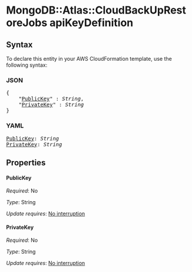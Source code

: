 # MongoDB::Atlas::CloudBackUpRestoreJobs apiKeyDefinition

## Syntax

To declare this entity in your AWS CloudFormation template, use the following syntax:

### JSON

<pre>
{
    "<a href="#publickey" title="PublicKey">PublicKey</a>" : <i>String</i>,
    "<a href="#privatekey" title="PrivateKey">PrivateKey</a>" : <i>String</i>
}
</pre>

### YAML

<pre>
<a href="#publickey" title="PublicKey">PublicKey</a>: <i>String</i>
<a href="#privatekey" title="PrivateKey">PrivateKey</a>: <i>String</i>
</pre>

## Properties

#### PublicKey

_Required_: No

_Type_: String

_Update requires_: [No interruption](https://docs.aws.amazon.com/AWSCloudFormation/latest/UserGuide/using-cfn-updating-stacks-update-behaviors.html#update-no-interrupt)

#### PrivateKey

_Required_: No

_Type_: String

_Update requires_: [No interruption](https://docs.aws.amazon.com/AWSCloudFormation/latest/UserGuide/using-cfn-updating-stacks-update-behaviors.html#update-no-interrupt)

